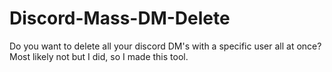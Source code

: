 # Discord-Mass-DM-Delete
Do you want to delete all your discord DM's with a specific user all at once? Most likely not but I did, so I made this tool.
